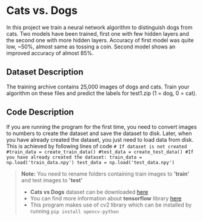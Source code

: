 **Cats vs. Dogs**
=============================================
In this project we train a neural network algorithm to distinguish dogs from cats. Two models have been trained, first one with few hidden layers and the second one with more hidden layers. Accuracy of first model was quite low, ~50%, almost same as tossing a coin. Second model shows an improved accuracy of almost 85%.
  
Dataset Description
-------------------------------------------

 The training archive contains 25,000 images of dogs and cats. Train your algorithm on these files and predict the labels for test1.zip (1 = dog, 0 = cat).

Code Description
-----------------------
If you are running the program for the first time, you need to convert images to numbers to create the dataset and save the dataset to disk. Later, when you have already created the dataset, you just need to load data from disk. This is achieved by following lines of code
 `# If dataset is not created
 #train_data = create_train_data()
 #test_data = create_test_data()
 #If you have already created the dataset:
 train_data = np.load('train_data.npy')
 test_data = np.load('test_data.npy')`

> **Note:** You need to rename folders containing train images to **'train'** and test images to **'test'**
> - **Cats vs Dogs** dataset can be downloaded [here](https://www.kaggle.com/c/dogs-vs-cats)
> - You can find more information about **tensorflow** library [here](http://tensorflow.org/)
> - This program makes use of cv2 library which can be installed by running `pip install opencv-python` 
